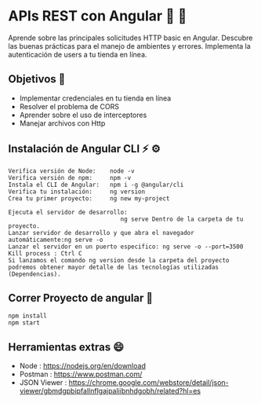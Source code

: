 
# APIs REST con Angular :dolphin: 🧡
Aprende sobre las principales solicitudes HTTP basic en Angular. Descubre las buenas prácticas para 
el manejo de ambientes y errores. Implementa la autenticación de users a tu tienda en línea.

## Objetivos :rocket:    
  * Implementar credenciales en tu tienda en línea
  * Resolver el problema de CORS
  * Aprender sobre el uso de interceptores
  * Manejar archivos con Http
  
## Instalación de Angular CLI  :zap: :gear:
  
    Verifica versión de Node:    node -v
    Verifica versión de npm:     npm -v
    Instala el CLI de Angular:   npm i -g @angular/cli
    Verifica tu instalación:     ng version
    Crea tu primer proyecto:     ng new my-project
                                    
    Ejecuta el servidor de desarrollo: 
                                    ng serve Dentro de la carpeta de tu proyecto.
    Lanzar servidor de desarrollo y que abra el navegador automáticamente:ng serve -o
    Lanzar el servidor en un puerto especifico: ng serve -o --port=3500
    Kill process : Ctrl C
    Si lanzamos el comando ng version desde la carpeta del proyecto podremos obtener mayor detalle de las tecnologías utilizadas (Dependencias).

## Correr Proyecto de angular :space_invader:
    npm install
    npm start

## Herramientas extras 😄
* Node : https://nodejs.org/en/download
* Postman : https://www.postman.com/     
* JSON Viewer : https://chrome.google.com/webstore/detail/json-viewer/gbmdgpbipfallnflgajpaliibnhdgobh/related?hl=es

